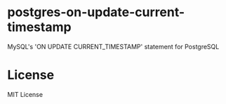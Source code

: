 # postgres-on-update-current-timestamp
MySQL's 'ON UPDATE CURRENT_TIMESTAMP' statement for PostgreSQL

# License
MIT License
